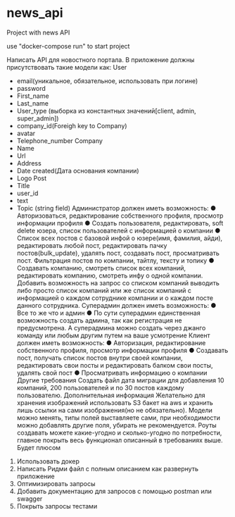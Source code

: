 # news_api
Project with news API

use "docker-compose run" to start project


Написать API для новостного портала. В приложение должны
присутствовать такие модели как:
User
- email(уникальное, обязательное, использовать при логине)
- password
- First_name
- Last_name
- User_type (выборка из константных значений[client, admin,
super_admin])
- company_id(Foreigh key to Company)
- avatar
- Telephone_number
Company
- Name
- Url
- Address
- Date created(Дата основания компании)
- Logo
Post
- Title
- user_id
- text
- Topic (string field)
Администратор должен иметь возможность:
● Авторизоваться, редактирование собственного профиля,
просмотр информации профиля
● Создать пользователя, редактировать, soft delete юзера, список
пользователей с информацией о компании
● Список всех постов с базовой инфой о юзере(имя, фамилия,
айди), редактировать любой пост, редактировать пачку
постов(bulk_update), удалять пост, создавать пост, просматривать
пост. Фильтрация постов по компании, тайтлу, тексту и топику
● Создавать компанию, смотреть список всех компаний,
редактировать компанию, смотреть инфу о одной компании.
Добавить возможность на запрос со списком компаний выводить
либо просто список компаний или же список компаний с
информацией о каждом сотруднике компании и о каждом посте
данного сотрудника.
Суперадмин должен иметь возможность:
● Все то же что и админ
● По сути суперадмин единственная возможность создать админа,
так как регистрация не предусмотрена. А суперадмина можно
создать через джанго команду или любым другим путем на ваше
усмотрение
Клиент должен иметь возможность:
● Авторизация, редактирование собственного профиля, просмотр
информации профиля
● Создавать пост, получать список постов внутри своей компании,
редактировать свои посты и редактировать балком свои посты,
удалять свой пост
● Просматривать информацию о компании
Другие требования
Создать файл дата миграции для добавления 10 компаний, 200
пользователей и по 30 постов каждому пользователю.
Дополнительная информация
Желательно для хранения изображений использовать S3 бакет на aws и
хранить лишь ссылки на сами изображения(но не обязательно). Модели
можно менять, типы полей выставляете сами, при необходимости можно
добавлять другие поля, убирать не рекомендуется. Роуты создавать можете
какие-угодно и сколько-угодно по потребности, главное покрыть весь
функционал описанный в требованиях выше.
Будет плюсом
1. Использовать докер
2. Написать Ридми файл с полным описанием как развернуть приложение
3. Оптимизировать запросы
4. Добавить документацию для запросов с помощью postman или swagger
5. Покрыть запросы тестами
